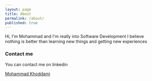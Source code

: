 ```yaml
---
layout: page
title: About
permalink: /about/
published: true
---
```


Hi, I'm Mohammad and I'm really into Software Development
I believe nothing is better than learning new things and getting new experiences 

### Contact me

You can contact me on linkedin

<div><div class="LI-profile-badge"  data-version="v1" data-size="medium" data-locale="en_US" data-type="horizontal" data-theme="dark" data-vanity="mohammad007kh">
  <a class="LI-simple-link" href='https://ir.linkedin.com/in/mohammad007kh?trk=profile-badge'>Mohammad Khoddami</a>
</div></div>

<script type="text/javascript" src="https://platform.linkedin.com/badges/js/profile.js" async defer></script>

